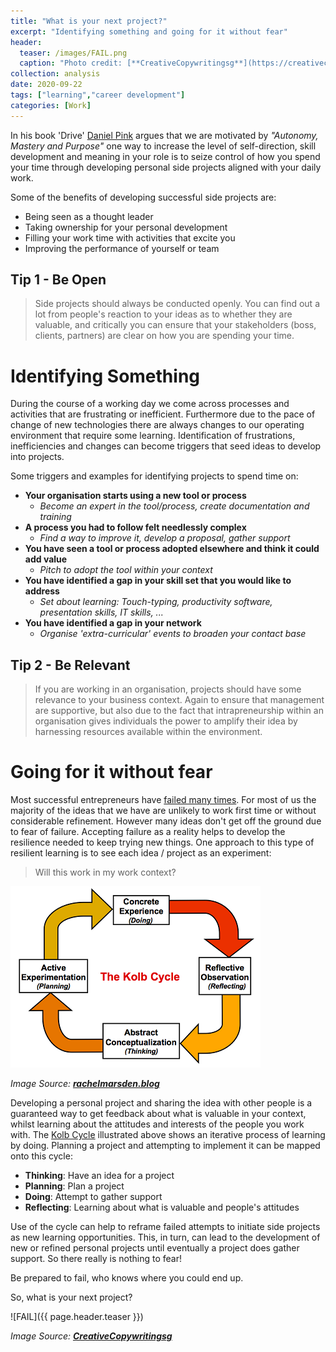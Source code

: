 ```yaml
---
title: "What is your next project?"
excerpt: "Identifying something and going for it without fear"
header:
  teaser: /images/FAIL.png
  caption: "Photo credit: [**CreativeCopywritingsg**](https://creativecopywritingsg.com/will-stepping-comfort-zone-boost-success/)"
collection: analysis
date: 2020-09-22
tags: ["learning","career development"]
categories: [Work]
---
```


In his book 'Drive' [Daniel Pink](https://en.wikipedia.org/wiki/Drive:_The_Surprising_Truth_About_What_Motivates_Us) argues that we are motivated by _"Autonomy, Mastery and Purpose"_ one way to increase the level of self-direction, skill development and meaning in your role is to seize control of how you spend your time through developing personal side projects aligned with your daily work. 

Some of the benefits of developing successful side projects are:

- Being seen as a thought leader
- Taking ownership for your personal development
- Filling your work time with activities that excite you
- Improving the performance of yourself or team

## Tip 1 - Be Open
> Side projects should always be conducted openly. 
> You can find out a lot from people's reaction to your ideas as to whether they are valuable, and critically you can ensure that your stakeholders (boss, clients, partners) are clear on how you are spending your time.


# Identifying Something

During the course of a working day we come across processes and activities that are frustrating or inefficient. Furthermore due to the pace of change of new technologies there are always changes to our operating environment that require some learning. Identification of frustrations, inefficiencies and changes can become triggers that seed ideas to develop into projects.

Some triggers and examples for identifying projects to spend time on:

- **Your organisation starts using a new tool or process**
    - _Become an expert in the tool/process, create documentation and training_
- **A process you had to follow felt needlessly complex**
    - _Find a way to improve it, develop a proposal, gather support_
- **You have seen a tool or process adopted elsewhere and think it could add value**
    - _Pitch to adopt the tool within your context_
- **You have identified a gap in your skill set that you would like to address**
    - _Set about learning: Touch-typing, productivity software, presentation skills, IT skills, ..._
- **You have identified a gap in your network**
    - _Organise 'extra-curricular' events to broaden your contact base_

## Tip 2 - Be Relevant
> If you are working in an organisation, projects should have some relevance to your business context. Again to ensure that management are supportive, but also due to the fact that intrapreneurship within an organisation gives individuals the power to amplify their idea by harnessing resources available within the environment.

# Going for it without fear

Most successful entrepreneurs have [failed many times](https://www.entrepreneur.com/article/228438). For most of us the majority of the ideas that we have are unlikely to work first time or without considerable refinement. However many ideas don't get off the ground due to fear of failure. Accepting failure as a reality helps to develop the resilience needed to keep trying new things. One approach to this type of resilient learning is to see each idea / project as an experiment:

> Will this work in my work context?

![Kolb Cycle](/images/kolb_cycle.png)

_Image Source: [**rachelmarsden.blog**](https://rachelmarsden.blog/2014/12/08/cpd-supervising-undergraduate-research-session-2/)_

Developing a personal project and sharing the idea with other people is a guaranteed way to get feedback about what is valuable in your context, whilst learning about the attitudes and interests of the people you work with. The [Kolb Cycle](https://en.wikipedia.org/wiki/Kolb%27s_experiential_learning) illustrated above shows an iterative process of learning by doing. Planning a project and attempting to implement it can be mapped onto this cycle:

- **Thinking**: Have an idea for a project
- **Planning**: Plan a project
- **Doing**: Attempt to gather support
- **Reflecting**: Learning about what is valuable and people's attitudes

Use of the cycle can help to reframe failed attempts to initiate side projects as new learning opportunities. This, in turn, can lead to the development of new or refined personal projects until eventually a project does gather support. So there really is nothing to fear!

Be prepared to fail, who knows where you could end up.

So, what is your next project?

![FAIL]({{ page.header.teaser }})

_Image Source: [**CreativeCopywritingsg**](https://creativecopywritingsg.com/will-stepping-comfort-zone-boost-success/)_

